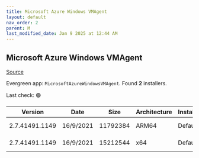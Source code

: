 ```yaml
---
title: Microsoft Azure Windows VMAgent
layout: default
nav_order: 2
parent: M
last_modified_date: Jan 9 2025 at 12:44 AM
---
```


## Microsoft Azure Windows VMAgent

[Source](https://learn.microsoft.com/en-us/azure/virtual-machines/extensions/agent-windows)

Evergreen app: `MicrosoftAzureWindowsVMAgent`. Found **2** installers.

Last check: 🟢

| Version        | Date      | Size     | Architecture | InstallerType | Type | URI                                                                                                                                                                                                                                                                                                    |
| -------------- | --------- | -------- | ------------ | ------------- | ---- | ------------------------------------------------------------------------------------------------------------------------------------------------------------------------------------------------------------------------------------------------------------------------------------------------------ |
| 2.7.41491.1149 | 16/9/2021 | 11792384 | ARM64        | Default       | msi  | [https://github.com/Azure/WindowsVMAgent/releases/download/2.7.41491.1149AMD64%26ARM64/WindowsAzureVmAgent.arm64_2.7.41491.1149_2501081149.fre.msi](https://github.com/Azure/WindowsVMAgent/releases/download/2.7.41491.1149AMD64%26ARM64/WindowsAzureVmAgent.arm64_2.7.41491.1149_2501081149.fre.msi) |
| 2.7.41491.1149 | 16/9/2021 | 15212544 | x64          | Default       | msi  | [https://github.com/Azure/WindowsVMAgent/releases/download/2.7.41491.1149AMD64%26ARM64/WindowsAzureVmAgent.amd64_2.7.41491.1149_2501081149.fre.msi](https://github.com/Azure/WindowsVMAgent/releases/download/2.7.41491.1149AMD64%26ARM64/WindowsAzureVmAgent.amd64_2.7.41491.1149_2501081149.fre.msi) |
